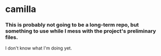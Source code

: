 # camilla
### This is probably not going to be a long-term repo, but something to use while I mess with the project's preliminary files. 
 I don't know what I'm doing yet. 

